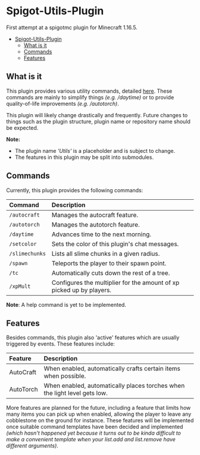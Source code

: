 # Spigot-Utils-Plugin
First attempt at a spigotmc plugin for Minecraft 1.16.5. 

- [Spigot-Utils-Plugin](#spigot-utils-plugin)
	- [What is it](#what-is-it)
	- [Commands](#commands)
	- [Features](#features)

## What is it

This plugin provides various utility commands, detailed [here](#commands). These commands are mainly to simplify things *(e.g. /daytime)* or to provide quality-of-life improvements *(e.g. /autotorch)*.

This plugin will likely change drastically and frequently. Future changes to things such as the plugin structure, plugin name or repository name should be expected.

**Note:**
- The plugin name *'Utils'* is a placeholder and is subject to change.
- The features in this plugin may be split into submodules.

## Commands

Currently, this plugin provides the following commands:

Command|Description
:---|:---
`/autocraft`|Manages the autocraft feature.
`/autotorch`|Manages the autotorch feature.
`/daytime`|Advances time to the next morning.
`/setcolor`|Sets the color of this plugin's chat messages.
`/slimechunks`|Lists all slime chunks in a given radius.
`/spawn`|Teleports the player to their spawn point.
`/tc`|Automatically cuts down the rest of a tree.
`/xpMult`|Configures the multiplier for the amount of xp picked up by players.

**Note**: A help command is yet to be implemented.

## Features

Besides commands, this plugin also 'active' features which are usually triggered by events. These features include:

Feature|Description
:---|:---
AutoCraft|When enabled, automatically crafts certain items when possible.
AutoTorch|When enabled, automatically places torches when the light level gets low.

More features are planned for the future, including a feature that limits how many items you can pick up when enabled, allowing the player to leave any cobblestone on the ground for instance. These features will be implemented once suitable command templates have been decided and implemented *(which hasn't happened yet because it turns out to be kinda difficult to make a convenient template when your list.add and list.remove have different arguments)*.